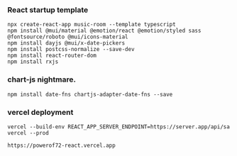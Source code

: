 ### React startup template

```
npx create-react-app music-room --template typescript
npm install @mui/material @emotion/react @emotion/styled sass @fontsource/roboto @mui/icons-material
npm install dayjs @mui/x-date-pickers
npm install postcss-normalize --save-dev
npm install react-router-dom
npm install rxjs
```

### chart-js nightmare.

```
npm install date-fns chartjs-adapter-date-fns --save
```

### vercel deployment

```
vercel --build-env REACT_APP_SERVER_ENDPOINT=https://server.app/api/sa
vercel --prod

https://powerof72-react.vercel.app
```
